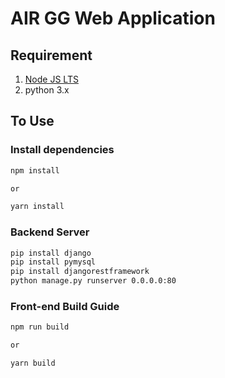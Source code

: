 # AIR GG Web Application

## Requirement

1. [Node JS LTS](https://nodejs.org/ko/)
2. python 3.x

## To Use

### Install dependencies

```sh
npm install

or

yarn install
```

### Backend Server

```sh
pip install django
pip install pymysql
pip install djangorestframework
python manage.py runserver 0.0.0.0:80
```

### Front-end Build Guide

```sh
npm run build

or

yarn build
```